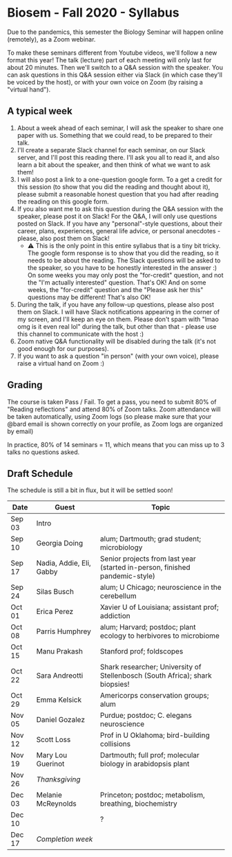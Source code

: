 # Biosem - Fall 2020 - Syllabus

Due to the pandemics, this semester the Biology Seminar will happen online (remotely), as a Zoom webinar.

To make these seminars different from Youtube videos, we'll follow a new format this year! The talk (lecture) part of each meeting will only last for about 20 minutes. Then we'll switch to a Q&A session with the speaker. You can ask questions in this Q&A session either via Slack (in which case they'll be voiced by the host), or with your own voice on Zoom (by raising a "virtual hand").

## A typical week

1. About a week ahead of each seminar, I will ask the speaker to share one paper with us. Something that we could read, to be prepared to their talk.
2. I'll create a separate Slack channel for each seminar, on our Slack server, and I'll post this reading there. I'll ask you all to read it, and also learn a bit about the speaker, and then think of what we want to ask them!
3. I will also post a link to a one-question google form. To a get a credit for this session (to show that you did the reading and thought about it), please submit a reasonable honest question that you had after reading the reading on this google form.
4. If you also want me to ask this question during the Q&A session with the speaker, please post it on Slack! For the Q&A, I will only use questions posted on Slack. If you have any "personal"-style questions, about their career, plans, experiences, general life advice, or personal anecdotes - please, also post them on Slack!
   * ⚠️ This is the only point in this entire syllabus that is a tiny bit tricky. The google form response is to show that you did the reading, so it needs to be about the reading. The Slack questions will be asked to the speaker, so you have to be honestly interested in the answer :) On some weeks you may only post the "for-credit" question, and not the "I'm actually interested" question. That's OK! And on some weeks, the "for-credit" question and the "Please ask her this" questions may be different! That's also OK!
5. During the talk, if you have any follow-up questions, please also post them on Slack. I will have Slack notifications appearing in the corner of my screen, and I'll keep an eye on them. Please don't spam with "lmao omg is it even real lol" during the talk, but other than that - please use this channel to communicate with the host :) 
6. Zoom native Q&A functionality will be disabled during the talk (it's not good enough for our purposes).
7. If you want to ask a question "in person" (with your own voice), please raise a virtual hand on Zoom :)

## Grading

The course is taken Pass / Fail. To get a pass, you need to submit 80% of "Reading reflections" and attend 80% of Zoom talks. Zoom attendance will be taken automatically, using Zoom logs (so please make sure that your @bard email is shown correctly on your profile, as Zoom logs are organized by email)

In practice, 80% of 14 seminars = 11, which means that you can miss up to 3 talks no questions asked. 

## Draft Schedule

The schedule is still a bit in flux, but it will be settled soon!

| Date   | Guest                    | Topic                                                        |
| ------ | ------------------------ | ------------------------------------------------------------ |
| Sep 03 | Intro                    |                                                              |
| Sep 10 | Georgia Doing            | alum; Dartmouth; grad student; microbiology                  |
| Sep 17 | Nadia, Addie, Eli, Gabby | Senior projects from last year (started in-person, finished  pandemic-style) |
| Sep 24 | Silas Busch              | alum; U Chicago; neuroscience in the cerebellum              |
| Oct 01 | Erica Perez              | Xavier U  of Louisiana; assistant prof; addiction            |
| Oct 08 | Parris Humphrey          | alum; Harvard; postdoc; plant ecology to herbivores to  microbiome |
| Oct 15 | Manu Prakash             | Stanford prof; foldscopes                                    |
| Oct 22 | Sara Andreotti           | Shark researcher; University of Stellenbosch (South Africa);  shark biopsies! |
| Oct 29 | Emma Kelsick             | Americorps conservation groups; alum                         |
| Nov 05 | Daniel Gozalez           | Purdue; postdoc; C. elegans neuroscience                     |
| Nov 12 | Scott Loss               | Prof in U Oklahoma; bird-building collisions                 |
| Nov 19 | Mary Lou Guerinot        | Dartmouth; full prof; molecular biology in arabidopsis plant |
| Nov 26 | *Thanksgiving*           |                                                              |
| Dec 03 | Melanie McReynolds       | Princeton; postdoc; metabolism, breathing, biochemistry      |
| Dec 10 |                          | ?                                                            |
| Dec 17 | *Completion week*        |                                                              |
